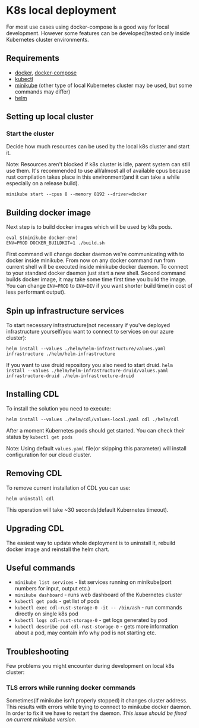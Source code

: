 # K8s local deployment
For most use cases using docker-compose is a good way for local development. However some features can be developed/tested only inside Kubernetes cluster environments.
## Requirements
- [docker][docker-www], [docker-compose][docker-compose-www]
- [kubectl][kubectl-www]
- [minikube][minikube-www] (other type of local Kubernetes cluster may be used, but some commands may differ)
- [helm][helm-www]
## Setting up local cluster
### Start the cluster
Decide how much resources can be used by the local k8s cluster and start it. 

Note: Resources aren't blocked if k8s cluster is idle, parent system can still use them. It's recommended to use all/almost all of available cpus because rust compilation takes place in this environment(and it can take a while especially on a release build).

`minikube start --cpus 8 --memory 8192 --driver=docker`

## Building docker image
Next step is to build docker images which will be used by k8s pods. 
```shell
eval $(minikube docker-env)
ENV=PROD DOCKER_BUILDKIT=1 ./build.sh
```
First command will change docker daemon we're communicating with to docker inside minikube. From now on any docker command run from current shell will be executed inside minikube docker daemon. To connect to your standard docker daemon just start a new shell.
Second command builds docker image, it may take some time first time you build the image. You can change `ENV=PROD` to `ENV=DEV` if you want shorter build time(in cost of less performant output).

## Spin up infrastructure services
To start necessary infrastructure(not necessary if you've deployed infrastructure yourself/you want to connect to services on our azure cluster):

`helm install --values ./helm/helm-infrastructure/values.yaml infrastructure ./helm/helm-infrastructure`

If you want to use druid repository you also need to start druid.
`helm install --values ./helm/helm-infrastructure-druid/values.yaml infrastructure-druid ./helm-infrastructure-druid`

## Installing CDL
To install the solution you need to execute:

`helm install --values ./helm/cdl/values-local.yaml cdl ./helm/cdl`

After a moment Kubernetes pods should get started. You can check their status by `kubectl get pods`

Note: Using default `values.yaml` file(or skipping this parameter) will install configuration for our cloud cluster.
## Removing CDL
To remove current installation of CDL you can use:

`helm uninstall cdl`

This operation will take ~30 seconds(default Kubernetes timeout).
## Upgrading CDL
The easiest way to update whole deployment is to uninstall it, rebuild docker image and reinstall the helm chart.
## Useful commands
- `minikube list services` - list services running on minikube(port numbers for input, output etc.) 
- `minikube dashboard` - runs web dashboard of the Kubernetes cluster
- `kubectl get pods` - get list of pods
- `kubectl exec cdl-rust-storage-0 -it -- /bin/ash` - run commands directly on single k8s pod
- `kubectl logs cdl-rust-storage-0` - get logs generated by pod
- `kubectl describe pod cdl-rust-storage-0` - gets more information about a pod, may contain info why pod is not starting etc.

## Troubleshooting
Few problems you might encounter during development on local k8s cluster:

### TLS errors while running docker commands
Sometimes(if minikube isn't properly stopped) it changes cluster address. This results with errors while trying to connect to minikube docker daemon. In order to fix it we have to restart the daemon.
_This issue should be fixed on current minikube version._

[docker-www]: https://docs.docker.com/engine/install/
[docker-compose-www]: https://docs.docker.com/compose/install/
[kubectl-www]: https://kubernetes.io/docs/tasks/tools/install-kubectl/
[minikube-www]: https://kubernetes.io/docs/tasks/tools/install-minikube/
[helm-www]: https://helm.sh/docs/intro/install/
